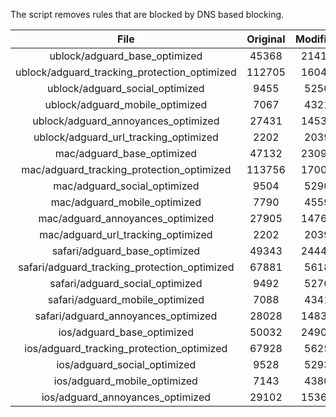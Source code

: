The script removes rules that are blocked by DNS based blocking.


| File | Original | Modified |
|:----:|:-----:|:-----:|
| ublock/adguard_base_optimized | 45368 | 21414 |
| ublock/adguard_tracking_protection_optimized | 112705 | 16049 |
| ublock/adguard_social_optimized | 9455 | 5250 |
| ublock/adguard_mobile_optimized | 7067 | 4321 |
| ublock/adguard_annoyances_optimized | 27431 | 14539 |
| ublock/adguard_url_tracking_optimized | 2202 | 2039 |
| mac/adguard_base_optimized | 47132 | 23099 |
| mac/adguard_tracking_protection_optimized | 113756 | 17003 |
| mac/adguard_social_optimized | 9504 | 5290 |
| mac/adguard_mobile_optimized | 7790 | 4559 |
| mac/adguard_annoyances_optimized | 27905 | 14765 |
| mac/adguard_url_tracking_optimized | 2202 | 2039 |
| safari/adguard_base_optimized | 49343 | 24446 |
| safari/adguard_tracking_protection_optimized | 67881 | 5618 |
| safari/adguard_social_optimized | 9492 | 5276 |
| safari/adguard_mobile_optimized | 7088 | 4341 |
| safari/adguard_annoyances_optimized | 28028 | 14838 |
| ios/adguard_base_optimized | 50032 | 24908 |
| ios/adguard_tracking_protection_optimized | 67928 | 5625 |
| ios/adguard_social_optimized | 9528 | 5293 |
| ios/adguard_mobile_optimized | 7143 | 4380 |
| ios/adguard_annoyances_optimized | 29102 | 15362 |